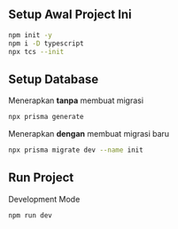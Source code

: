 



## Setup Awal Project Ini
```bash
npm init -y
npm i -D typescript
npx tcs --init
```

## Setup Database
Menerapkan **tanpa** membuat migrasi
```bash
npx prisma generate
```
Menerapkan **dengan** membuat migrasi baru
```bash
npx prisma migrate dev --name init
```

## Run Project
Development Mode
```bash
npm run dev
```